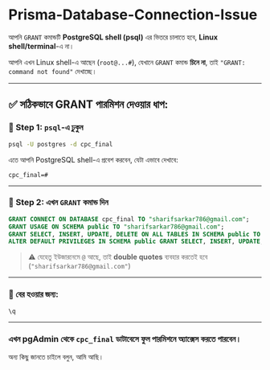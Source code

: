 # Prisma-Database-Connection-Issue

আপনি `GRANT` কমান্ডটি **PostgreSQL shell (psql)** এর ভিতরে চালাতে হবে, **Linux shell/terminal**-এ না।

আপনি এখন Linux shell-এ আছেন (`root@...#`), যেখানে `GRANT` কমান্ড **চিনে না**, তাই `"GRANT: command not found"` দেখাচ্ছে।

---

## ✅ সঠিকভাবে GRANT পারমিশন দেওয়ার ধাপ:

### 🔹 Step 1: `psql`-এ ঢুকুন

```bash
psql -U postgres -d cpc_final
```

এতে আপনি PostgreSQL shell-এ প্রবেশ করবেন, যেটা এভাবে দেখাবে:

```
cpc_final=#
```

---

### 🔹 Step 2: এখন `GRANT` কমান্ড দিন

```sql
GRANT CONNECT ON DATABASE cpc_final TO "sharifsarkar786@gmail.com";
GRANT USAGE ON SCHEMA public TO "sharifsarkar786@gmail.com";
GRANT SELECT, INSERT, UPDATE, DELETE ON ALL TABLES IN SCHEMA public TO "sharifsarkar786@gmail.com";
ALTER DEFAULT PRIVILEGES IN SCHEMA public GRANT SELECT, INSERT, UPDATE, DELETE ON TABLES TO "sharifsarkar786@gmail.com";
```

> ⚠️ যেহেতু ইউজারনেমে `@` আছে, তাই **double quotes** ব্যবহার করতেই হবে (`"sharifsarkar786@gmail.com"`)

---

### 🔹 বের হওয়ার জন্য:

```sql
\q
```

---

### এখন pgAdmin থেকে `cpc_final` ডাটাবেসে ফুল পারমিশনে অ্যাক্সেস করতে পারবেন।

অন্য কিছু জানতে চাইলে বলুন, আমি আছি।
